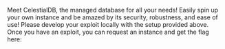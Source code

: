 Meet CelestialDB, the managed database for all your needs! Easily spin up your own instance and be amazed by its security, robustness, and ease of use!
Please develop your exploit locally with the setup provided above. Once you have an exploit, you can request an instance and get the flag here:
